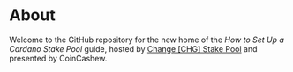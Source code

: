 # About
Welcome to the GitHub repository for the new home of the *How to Set Up a Cardano Stake Pool* guide, hosted by [Change [CHG] Stake Pool](https://coincashew.io/) and presented by CoinCashew.
